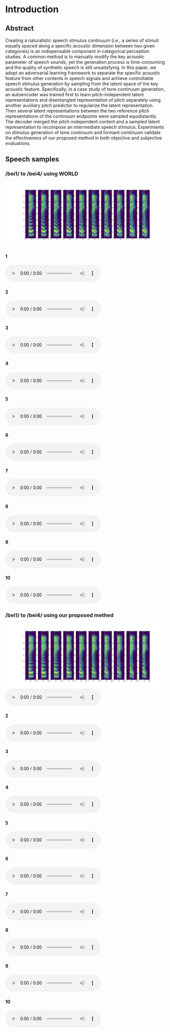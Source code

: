 # Introduction

## Abstract
Creating a naturalistic speech stimulus continuum (i.e., a series of stimuli equally spaced along a specific acoustic dimension between two given categories) is an indispensable component in categorical perception studies. A common method is to manually modify the key acoustic parameter of speech sounds, yet the generation process is time-consuming and the quality of synthetic speech is still unsatisfying. In this paper, we adopt an adversarial learning framework to separate the specific acoustic feature from other contents in speech signals and achieve controllable speech stimulus generation by sampling from the latent space of the key acoustic feature. Specifically, in a case study of tone continuum generation, an autoencoder was trained first to learn pitch-independent latent representations and disentangled representation of pitch separately using another auxiliary pitch predictor to regularize the latent representation. Then several latent representations between the two reference pitch representations of the continuum endpoints were sampled equidistantly. The decoder merged the pitch-independent content and a sampled latent representation to recompose an intermediate speech stimulus. Experiments on stimulus generation of tone continuum and formant continuum validate the effectiveness of our proposed method in both objective and subjective evaluations.


## Speech samples

### /bei1/ to /bei4/ using WORLD
![](source/image/continuum_manual.png)
#### 1
<audio controls="controls">
<source type="audio/wav" src="source/audio/world1.wav", width=200></source>
</audio>

#### 2
<audio controls="controls">
<source type="audio/wav" src="source/audio/world2.wav", width=200></source>
</audio>

#### 3
<audio controls="controls">
<source type="audio/wav" src="source/audio/world3.wav"></source>
</audio>

#### 4
<audio controls="controls">
<source type="audio/wav" src="source/audio/world4.wav"></source>
</audio>

#### 5
<audio controls="controls">
<source type="audio/wav" src="source/audio/world5.wav"></source>
</audio>

#### 6
<audio controls="controls">
<source type="audio/wav" src="source/audio/world6.wav"></source>
</audio>

#### 7
<audio controls="controls">
<source type="audio/wav" src="source/audio/world7.wav"></source>
</audio>

#### 8
<audio controls="controls">
<source type="audio/wav" src="source/audio/world8.wav"></source>
</audio>

#### 9
<audio controls="controls">
<source type="audio/wav" src="source/audio/world9.wav"></source>
</audio>

#### 10
<audio controls="controls">
<source type="audio/wav" src="source/audio/world10.wav"></source>
</audio>


### /bei1/ to /bei4/ using our proposed methed
![](source/image/continuum_patch.png)
<audio controls="controls">
<source type="audio/wav" src="source/audio/train1.wav"></source>
</audio>

#### 2
<audio controls="controls">
<source type="audio/wav" src="source/audio/train2.wav"></source>
</audio>

#### 3
<audio controls="controls">
<source type="audio/wav" src="source/audio/train3.wav"></source>
</audio>

#### 4
<audio controls="controls">
<source type="audio/wav" src="source/audio/train4.wav"></source>
</audio>

#### 5
<audio controls="controls">
<source type="audio/wav" src="source/audio/train5.wav"></source>
</audio>

#### 6
<audio controls="controls">
<source type="audio/wav" src="source/audio/train6.wav"></source>
</audio>

#### 7
<audio controls="controls">
<source type="audio/wav" src="source/audio/train7.wav"></source>
</audio>

#### 8
<audio controls="controls">
<source type="audio/wav" src="source/audio/train8.wav"></source>
</audio>

#### 9
<audio controls="controls">
<source type="audio/wav" src="source/audio/train9.wav"></source>
</audio>

#### 10
<audio controls="controls">
<source type="audio/wav" src="source/audio/train10.wav"></source>
</audio>
